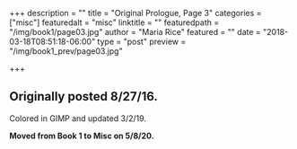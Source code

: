 +++
description = ""
title = "Original Prologue, Page 3"
categories = ["misc"]
featuredalt = "misc"
linktitle = ""
featuredpath = "/img/book1/page03.jpg"
author = "Maria Rice"
featured = ""
date = "2018-03-18T08:51:18-06:00"
type = "post"
preview = "/img/book1_prev/page03.jpg"

+++

## Originally posted 8/27/16.

Colored in GIMP and updated 3/2/19. 

**Moved from Book 1 to Misc on 5/8/20.**
